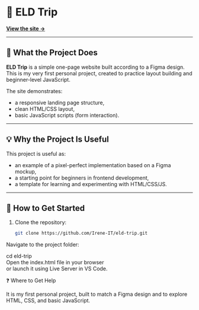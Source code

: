 # 📄 ELD Trip

**[View the site →](https://eld-trip.netlify.app/)**

---

## 🔎 What the Project Does

**ELD Trip** is a simple one-page website built according to a Figma design.  
This is my very first personal project, created to practice layout building and beginner-level JavaScript.

The site demonstrates:
- a responsive landing page structure,
- clean HTML/CSS layout,
- basic JavaScript scripts (form interaction).

---

## 💡 Why the Project Is Useful

This project is useful as:
- an example of a pixel-perfect implementation based on a Figma mockup,
- a starting point for beginners in frontend development,
- a template for learning and experimenting with HTML/CSS/JS.

---

## 🚀 How to Get Started

1. Clone the repository:
   ```bash
   git clone https://github.com/Irene-IT/eld-trip.git


Navigate to the project folder:

cd eld-trip   
Open the index.html file in your browser   
or launch it using Live Server in VS Code.

❓ Where to Get Help

It is my first personal project, built to match a Figma design and to explore HTML, CSS, and basic JavaScript.






